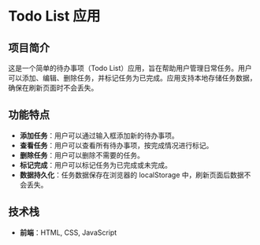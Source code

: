 # Todo List 应用

## 项目简介

这是一个简单的待办事项（Todo List）应用，旨在帮助用户管理日常任务。用户可以添加、编辑、删除任务，并标记任务为已完成。应用支持本地存储任务数据，确保在刷新页面时不会丢失。
## 功能特点
- **添加任务**：用户可以通过输入框添加新的待办事项。
- **查看任务**：用户可以查看所有待办事项，按完成情况进行标记。
- **删除任务**：用户可以删除不需要的任务。
- **标记完成**：用户可以标记任务为已完成或未完成。
- **数据持久化**：任务数据保存在浏览器的 localStorage 中，刷新页面后数据不会丢失。
## 技术栈
- **前端**：HTML, CSS, JavaScript
